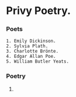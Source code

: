 # Privy Poetry. #
### Poets ###
    1. Emily Dickinson.
    2. Sylvia Plath.
    3. Charlotte Brönte.
    4. Edgar Allan Poe.
    5. William Butler Yeats. 




### Poetry ###

1.
